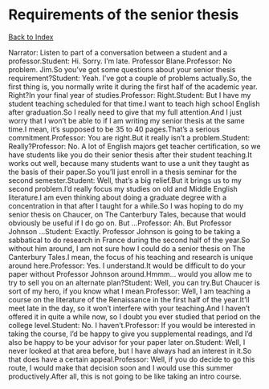 # Requirements of the senior thesis
[Back to Index](https://github.com/windows10010/tpoExtractor/blob/master/README.md)

Narrator: Listen to part of a conversation between a student and a professor.Student: Hi. Sorry. I’m late. Professor Blane.Professor: No problem. Jim.So you’ve got some questions about your senior thesis requirement?Student: Yeah. I’ve got a couple of problems actually.So, the first thing is, you normally write it during the first half of the academic year. Right?In your final year of studies.Professor: Right.Student: But I have my student teaching scheduled for that time.I want to teach high school English after graduation.So I really need to give that my full attention.And I just worry that I won’t be able to if I am writing my senior thesis at the same time.I mean, it’s supposed to be 35 to 40 pages.That’s a serious commitment.Professor: You are right.But it really isn’t a problem.Student: Really?Professor: No. A lot of English majors get teacher certification, so we have students like you do their senior thesis after their student teaching.It works out well, because many students want to use a unit they taught as the basis of their paper.So you’ll just enroll in a thesis seminar for the second semester.Student: Well, that’s a big relief.But it brings us to my second problem.I’d really focus my studies on old and Middle English literature.I am even thinking about doing a graduate degree with a concentration in that after I taught for a while.So I was hoping to do my senior thesis on Chaucer, on The Canterbury Tales, because that would obviously be useful if I do go on. But …Professor: Ah. But Professor Johnson …Student: Exactly. Professor Johnson is going to be taking a sabbatical to do research in France during the second half of the year.So without him around, I am not sure how I could do a senior thesis on The Canterbury Tales.I mean, the focus of his teaching and research is unique around here.Professor: Yes. I understand.It would be difficult to do your paper without Professor Johnson around.Hmmm… would you allow me to try to sell you on an alternate plan?Student: Well, you can try.But Chaucer is sort of my hero, if you know what I mean.Professor: Well, I am teaching a course on the literature of the Renaissance in the first half of the year.It’ll meet late in the day, so it won’t interfere with your teaching.And I haven’t offered it in quite a while now, so I doubt you ever studied that period on the college level.Student: No. I haven’t.Professor: If you would be interested in taking the course, I’d be happy to give you supplemental readings, and I’d also be happy to be your advisor for your paper later on.Student: Well, I never looked at that area before, but I have always had an interest in it.So that does have a certain appeal.Professor: Well, if you do decide to go this route, I would make that decision soon and I would use this summer productively.After all, this is not going to be like taking an intro course. 